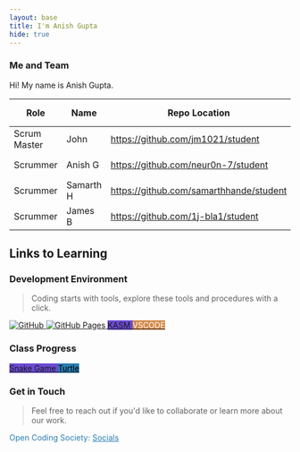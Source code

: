 ```yaml
---
layout: base
title: I'm Anish Gupta
hide: true
---
```


### Me and Team

Hi! My name is Anish Gupta.

| Role         | Name      | Repo Location                               | Stream                | Repo Name |
|--------------|-----------|---------------------------------------------|-----------------------|-----------|
| Scrum Master | John      | <https://github.com/jm1021/student>         | upstream (OCS fork)   | student   |
| Scrummer     | Anish G   | <https://github.com/neur0n-7/student>       | downstream (fork)     | student   |
| Scrummer     | Samarth H | <https://github.com/samarthhande/student>   | downstream (fork)     | student   |
| Scrummer     | James B   | <https://github.com/1j-bla1/student>        | downstream (fork)     | student   |


## Links to Learning

### Development Environment

> Coding starts with tools, explore these tools and procedures with a click.

<a href="https://github.com/Open-Coding-Society/student">
    <img src="https://img.shields.io/badge/GitHub-181717?logo=github&logoColor=white" alt="GitHub">
</a>
<a href="https://open-coding-society.github.io/student">
    <img src="https://img.shields.io/badge/GitHub%20Pages-327FC7?logo=github&logoColor=white" alt="GitHub Pages">
</a>
<a href="https://kasm.opencodingsociety.com/" class="button small" style="background-color: #6b4bd3ff">
    KASM
</a>
<a href="https://vscode.dev/" class="button small" style="background-color: #d38a4bff">
    <span style="color: #FFFFFF">VSCODE</span>
</a>

<br>

### Class Progress

<a href="{{site.baseurl}}/snake" class="button small" style="background-color: #6b4bd3ff">
    Snake Game
</a>
<a href="{{site.baseurl}}/turtle" class="button small" style="background-color: #2A7DB1">
    <span style="color: #000000">Turtle</span>
</a>

<br>

<!-- Contact Section -->
### Get in Touch

> Feel free to reach out if you'd like to collaborate or learn more about our work.

<p style="color: #2A7DB1;">Open Coding Society: <a href="https://opencodingsociety.com" style="color: #2A7DB1; text-decoration: underline;">Socials</a></p>
